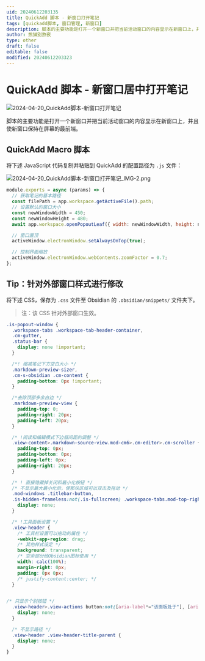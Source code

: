 ```yaml
---
uid: 20240612203135
title: QuickAdd 脚本 - 新窗口打开笔记
tags: [quickadd脚本, 窗口管理, 新窗口]
description: 脚本的主要功能是打开一个新窗口并把当前活动窗口的内容显示在新窗口上，并且使新窗口保持在屏幕的最前端。
author: 熊猫别熬夜
type: other
draft: false
editable: false
modified: 20240612203323
---
```


# QuickAdd 脚本 - 新窗口居中打开笔记

![2024-04-20_QuickAdd脚本-新窗口打开笔记](https://cdn.pkmer.cn/images/202406141221959.gif!pkmer)


脚本的主要功能是打开一个新窗口并把当前活动窗口的内容显示在新窗口上，并且使新窗口保持在屏幕的最前端。

## QuickAdd Macro 脚本

将下述 JavaScript 代码复制并粘贴到 QuickAdd 的配置路径为 `.js` 文件：

![2024-04-20_QuickAdd脚本-新窗口打开笔记_IMG-2.png](https://cdn.pkmer.cn/images/202406122032473.png!pkmer)

```js
module.exports = async (params) => {
  // 获取笔记的基本路径
  const filePath = app.workspace.getActiveFile().path;
  // 设置默认的窗口大小
  const newWindowWidth = 450;
  const newWindowHeight = 480;
  await app.workspace.openPopoutLeaf({ width: newWindowWidth, height: newWindowHeight }).openFile(app.vault.getAbstractFileByPath(filePath));

  // 窗口置顶
  activeWindow.electronWindow.setAlwaysOnTop(true);

  // 控制界面缩放
  activeWindow.electronWindow.webContents.zoomFactor = 0.7;
};
```

## Tip：针对外部窗口样式进行修改

将下述 CSS，保存为 `.css` 文件至 Obsidian 的 `.obsidian/snippets/` 文件夹下。

> 注：该 CSS 针对外部窗口生效。

```css
.is-popout-window {
  .workspace-tabs .workspace-tab-header-container,
  .cm-gutter,
  .status-bar {
    display: none !important;
  }

  /*! 缩减笔记下方空白大小 */
  .markdown-preview-sizer,
  .cm-s-obsidian .cm-content {
    padding-bottom: 0px !important;
  }

  /*去除顶部多余白边 */
  .markdown-preview-view {
    padding-top: 0;
    padding-right: 20px;
    padding-left: 20px;
  }

  /* !阅读和编辑模式下边框间距的调整 */
  .view-content>.markdown-source-view.mod-cm6>.cm-editor>.cm-scroller {
    padding-top: 0px;
    padding-bottom: 0px;
    padding-left: 0px;
    padding-right: 20px;
  }

  /* ! 直接隐藏掉关闭和最小化按钮 */
  /* 不显示最大最小化后，使那块区域可以双击及拖动 */
  .mod-windows .titlebar-button,
  .is-hidden-frameless:not(.is-fullscreen) .workspace-tabs.mod-top-right-space .workspace-tab-header-container:after {
    display: none;
  }

  /* !工具面板设置 */
  .view-header {
    /* 工具栏设置可以拖动的属性 */
    -webkit-app-region: drag;
    /* 其他样式设定 */
    background: transparent;
    /* 空余部分给Obsidian图标使用 */
    width: calc(100%);
    margin-right: 0px;
    padding: 0px 0px;
    /* justify-content:center; */
  }

  
/* 只显示个别按钮 */
  .view-header>.view-actions button:not([aria-label*="该面板处于"], [aria-label*="更多选项"]) {
    display: none;
  }

  /* 不显示路径 */
  .view-header .view-header-title-parent {
    display: none;
  }
}
```